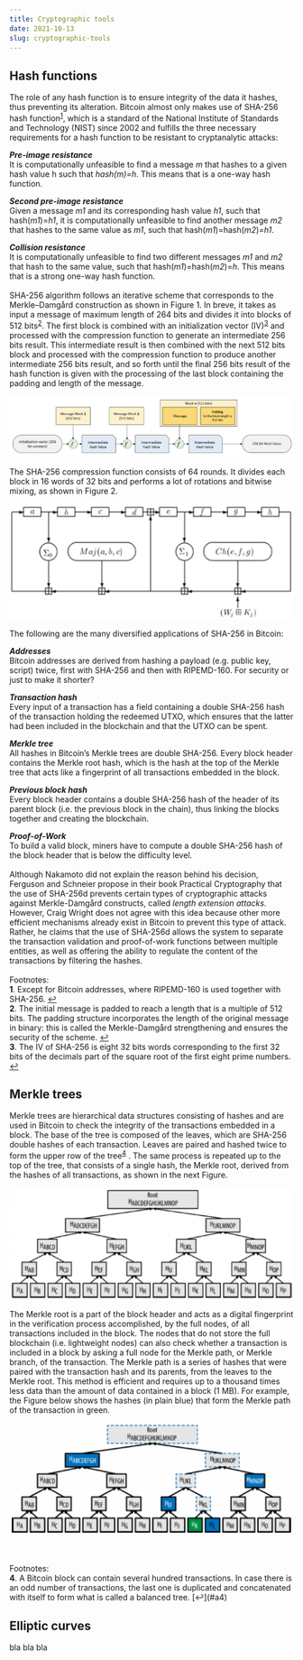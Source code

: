 ```yaml
---
title: Cryptographic tools
date: 2021-10-13
slug: cryptographic-tools
---
```


## Hash functions

The role of any hash function is to ensure integrity of the data it hashes, thus preventing its alteration. Bitcoin almost only makes use of SHA-256 hash function<sup id="a1">[1](#footnote1)</sup>, which is a standard of the National Institute of Standards and Technology (NIST) since 2002 and fulfills the three necessary requirements for a hash function to be resistant to cryptanalytic attacks:

***Pre-image resistance*** <br>
It is computationally unfeasible to find a message *m* that hashes to a given hash value h such that *hash(m)=h*. This means that is a one-way hash function. 

***Second pre-image resistance*** <br>
Given a message *m1* and its corresponding hash value *h1*, such that hash(*m1*)=*h1*, it is computationally unfeasible to find another message *m2* that hashes to the same value as *m1*, such that hash(*m1*)=hash(*m2*)=*h1*.

***Collision resistance*** <br>
It is computationally unfeasible to find two different messages *m1* and *m2* that hash to the same value, such that hash(*m1*)=hash(*m2*)=*h*. This means that is a strong one-way hash function.
<br>
<br>
SHA-256 algorithm follows an iterative scheme that corresponds to the Merkle–Damgård construction as shown in Figure 1. In breve, it takes as input a message of maximum length of 264 bits and divides it into blocks of 512 bits<sup id="a2">[2](#footnote2)</sup>. The first block is combined with an initialization vector (IV)<sup id="a3">[3](#footnote3)</sup> and processed with the compression function to generate an intermediate 256 bits result. This intermediate result is then combined with the next 512 bits block and processed with the compression function to produce another intermediate 256 bits result, and so forth until the final 256 bits result of the hash function is given with the processing of the last block containing the padding and length of the message. 

![](https://raw.githubusercontent.com/DavidLaj/jamdocs/master/docs/images/SHA256_iterative_diagram.png "Figure 1")

The SHA-256 compression function consists of 64 rounds. It divides each block in 16 words of 32 bits and performs a lot of rotations and bitwise mixing, as shown in Figure 2.

![](https://raw.githubusercontent.com/DavidLaj/jamdocs/master/docs/images/SHA256_compression_fn.png "Figure 2")

The following are the many diversified applications of SHA-256 in Bitcoin:
 
***Addresses*** <br>
Bitcoin addresses are derived from hashing a payload (e.g. public key, script) twice, first with SHA-256 and then with RIPEMD-160. For security or just to make it shorter?

***Transaction hash*** <br>
Every input of a transaction has a field containing a double SHA-256 hash of the transaction holding the redeemed UTXO, which ensures that the latter had been included in the blockchain and that the UTXO can be spent.

***Merkle tree*** <br>
All hashes in Bitcoin’s Merkle trees are double SHA-256. Every block header contains the Merkle root hash, which is the hash at the top of the Merkle tree that acts like a fingerprint of all transactions embedded in the block.

***Previous block hash*** <br>
Every block header contains a double SHA-256 hash of the header of its parent block (i.e. the previous block in the chain), thus linking the blocks together and creating the blockchain.

***Proof-of-Work*** <br> 
To build a valid block, miners have to compute a double SHA-256 hash of the block header that is below the difficulty level.
<br>
<br>
Although Nakamoto did not explain the reason behind his decision, Ferguson and Schneier propose in their book Practical Cryptography that the use of SHA-256d prevents certain types of cryptographic attacks against Merkle-Damgård constructs, called *length extension attacks*. However, Craig Wright does not agree with this idea because other more efficient mechanisms already exist in Bitcoin to prevent this type of attack. Rather, he claims that the use of SHA-256d allows the system to separate the transaction validation and proof-of-work functions between multiple entities, as well as offering the ability to regulate the content of the transactions by filtering the hashes.
<br>
<br>
Footnotes: <br>
<b id="footnote1">1</b>. Except for Bitcoin addresses, where RIPEMD-160 is used together with SHA-256. [↩](#a1) <br>
<b id="footnote2">2</b>. The initial message is padded to reach a length that is a multiple of 512 bits. The padding structure incorporates the length of the original message in binary: this is called the Merkle-Damgård strengthening and ensures the security of the scheme. [↩](#a2) <br>
<b id="footnote3">3</b>. The IV of SHA-256 is eight 32 bits words corresponding to the first 32 bits of the decimals part of the square root of the first eight prime numbers. [↩](#a3)

## Merkle trees 

Merkle trees are hierarchical data structures consisting of hashes and are used in Bitcoin to check the integrity of the transactions embedded in a block. The base of the tree is composed of the leaves, which are SHA-256 double hashes of each transaction. Leaves are paired and hashed twice to form the upper row of the tree<sup id="a4">[4](#footnote4)</sup> . The same process is repeated up to the top of the tree, that consists of a single hash, the Merkle root, derived from the hashes of all transactions, as shown in the next Figure.

![](https://raw.githubusercontent.com/DavidLaj/jamdocs/master/docs/images/MerkleTree.png "Figure 3")

The Merkle root is a part of the block header and acts as a digital fingerprint in the verification process accomplished, by the full nodes, of all transactions included in the block. The nodes that do not store the full blockchain (i.e. lightweight nodes) can also check whether a transaction is included in a block by asking a full node for the Merkle path, or Merkle branch, of the transaction. The Merkle path is a series of hashes that were paired with the transaction hash and its parents, from the leaves to the Merkle root. This method is efficient and requires up to a thousand times less data than the amount of data contained in a block (1 MB). For example, the Figure below shows the hashes (in plain blue) that form the Merkle path of the transaction in green.

![](https://raw.githubusercontent.com/DavidLaj/jamdocs/master/docs/images/MerklePath.png "Figure 4")

<br>
<br>
Footnotes: <br>
<b id="footnote4">4</b>. A Bitcoin block can contain several hundred transactions. In case there is an odd number of transactions, the last one is duplicated and concatenated with itself to form what is called a balanced tree. [↩](#a4)

## Elliptic curves

bla bla bla